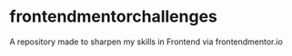 # frontendmentorchallenges
A repository made to sharpen my skills in Frontend via frontendmentor.io
